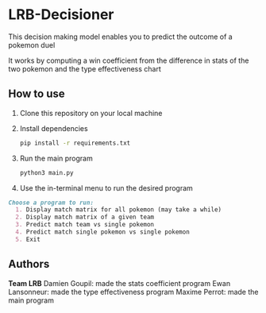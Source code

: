 # LRB-Decisioner

This decision making model enables you to predict the outcome of a pokemon duel

It works by computing a win coefficient from the difference in stats of the two pokemon and the type effectiveness chart 

## How to use

1. Clone this repository on your local machine

2. Install dependencies 

    ```bash
    pip install -r requirements.txt
    ```

3. Run the main program

    ```bash
    python3 main.py
    ```

4. Use the in-terminal menu to run the desired program 

```markdown
Choose a program to run:
  1. Display match matrix for all pokemon (may take a while)
  2. Display match matrix of a given team
  3. Predict match team vs single pokemon
  4. Predict match single pokemon vs single pokemon
  5. Exit
```

## Authors

**Team LRB**
Damien Goupil: made the stats coefficient program
Ewan Lansonneur: made the type effectiveness program
Maxime Perrot: made the main program
